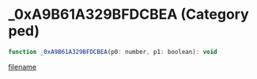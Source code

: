# _0xA9B61A329BFDCBEA (Category ped)

```js
function _0xA9B61A329BFDCBEA(p0: number, p1: boolean): void
```

[filename](_0xA9B61A329BFDCBEA_m.md ':include')